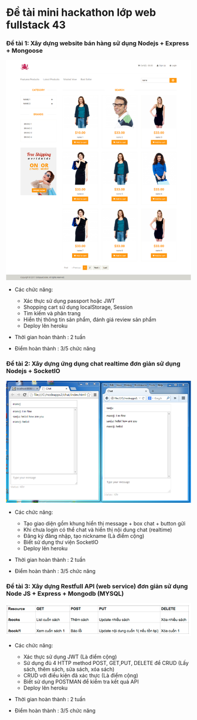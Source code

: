 # Đề tài mini hackathon lớp web fullstack 43

### Đề tài 1: Xây dựng website bán hàng sử dụng Nodejs + Express + Mongoose

![05_preview5.png](05_preview5.png)

- Các chức năng:
    + Xác thực sử dụng passport hoặc JWT
    + Shopping cart sử dụng localStorage, Session
    + Tìm kiếm và phân trang
    + Hiển thị thông tin sản phẩm, đánh giá review sản phẩm
    + Deploy lên heroku
    
- Thời gian hoàn thành : 2 tuần
- Điểm hoàn thành : 3/5 chức năng

### Đề tài 2: Xây dựng ứng dụng chat realtime đơn giản sử dụng Nodejs + SocketIO

![capture6.png](capture6.png)

- Các chức năng:
    + Tạo giao diện gồm khung hiển thị message + box chat + button gửi
    + Khi chưa login có thể chat và hiển thị nội dung chat (realtime)  
    + Đăng ký đăng nhập, tạo nickname (Là điểm cộng)
    + Biết sử dụng thư viện SocketIO
    + Deploy lên heroku

- Thời gian hoàn thành : 2 tuần
- Điểm hoàn thành : 3/5 chức năng

### Đề tài 3: Xây dựng Restfull API (web service) đơn giản sử dụng Node JS + Express + Mongodb (MYSQL)

![img.png](img.png)

- Các chức năng:
    + Xác thực sử dụng JWT (Là điểm cộng)
    + Sử dụng đủ 4 HTTP method POST, GET,PUT, DELETE để CRUD (Lấy sách, thêm sách, sửa sách, xóa sách)
    + CRUD với điều kiện đã xác thực (Là điểm cộng)  
    + Biết sử dụng POSTMAN để kiểm tra kết quả API
    + Deploy lên heroku

- Thời gian hoàn thành : 2 tuần
- Điểm hoàn thành : 3/5 chức năng